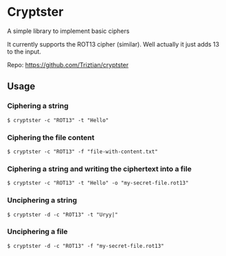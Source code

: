 Cryptster
=========

A simple library to implement basic ciphers

It currently supports the ROT13 cipher (similar). Well actually it just adds 13 to the input.

Repo: https://github.com/Triztian/cryptster

## Usage

### Ciphering a string

```
$ cryptster -c "ROT13" -t "Hello"
```

### Ciphering the file content
```
$ cryptster -c "ROT13" -f "file-with-content.txt"
```

### Ciphering a string and writing the ciphertext into a file

```
$ cryptster -c "ROT13" -t "Hello" -o "my-secret-file.rot13"
```

### Unciphering a string
```
$ cryptster -d -c "ROT13" -t "Uryy|"
```

### Unciphering a file
```
$ cryptster -d -c "ROT13" -f "my-secret-file.rot13" 
```
